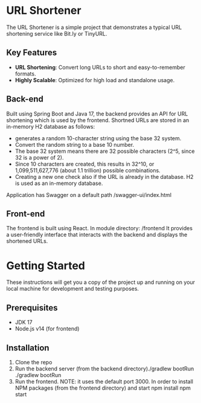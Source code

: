 # URL Shortener

The URL Shortener is a simple project that demonstrates a typical URL shortening service like Bit.ly or TinyURL.

## Key Features

- **URL Shortening**: Convert long URLs to short and easy-to-remember formats.
- **Highly Scalable**: Optimized for high load and standalone usage.

## Back-end

Built using Spring Boot and Java 17, the backend provides an API for URL shortening which is used by the frontend.
Shortned URLs are stored in an in-memory H2 database as follows:

* generates a random 10-character string using the base 32 system.
* Convert the random string to a base 10 number.
* The base 32 system means there are 32 possible characters (2^5, since 32 is a power of 2).
* Since 10 characters are created, this results in 32^10, or 1,099,511,627,776 (about 1.1 trillion) possible combinations.
* Creating a new one check also if the URL is already in the database. H2 is used as an in-memory database.

Application has Swagger on a default path /swagger-ui/index.html

## Front-end

The frontend is built using React. In module directory: /frontend 
It provides a user-friendly interface that interacts with the backend and displays the shortened URLs.

# Getting Started

These instructions will get you a copy of the project up and running on your local machine for development and testing purposes.

## Prerequisites

- JDK 17
- Node.js v14 (for frontend)

## Installation

1. Clone the repo
2. Run the backend server (from the backend directory)./gradlew bootRun
   ./gradlew bootRun
3. Run the frontend. NOTE: it uses the default port 3000. In order to install NPM packages (from the frontend directory) and start
   npm install
   npm start